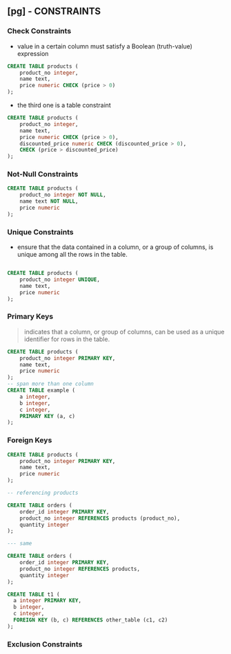 ## [pg] - CONSTRAINTS

### Check Constraints
* value in a certain column must satisfy a Boolean (truth-value) expression
```sql
CREATE TABLE products (
    product_no integer,
    name text,
    price numeric CHECK (price > 0)
);
```

* the third one is a table constraint
```sql
CREATE TABLE products (
    product_no integer,
    name text,
    price numeric CHECK (price > 0),
    discounted_price numeric CHECK (discounted_price > 0),
    CHECK (price > discounted_price)
);
```
### Not-Null Constraints

```sql
CREATE TABLE products (
    product_no integer NOT NULL,
    name text NOT NULL,
    price numeric
);
```


### Unique Constraints
* ensure that the data contained in a column, or a group of columns, is unique among all the rows in the table.
```sql

CREATE TABLE products (
    product_no integer UNIQUE,
    name text,
    price numeric
);
```

### Primary Keys
> indicates that a column, or group of columns, can be used as a unique identifier for rows in the table.
```sql
CREATE TABLE products (
    product_no integer PRIMARY KEY,
    name text,
    price numeric
);
-- span more than one column
CREATE TABLE example (
    a integer,
    b integer,
    c integer,
    PRIMARY KEY (a, c)
);
```

### Foreign Keys


```sql
CREATE TABLE products (
    product_no integer PRIMARY KEY,
    name text,
    price numeric
);

-- referencing products

CREATE TABLE orders (
    order_id integer PRIMARY KEY,
    product_no integer REFERENCES products (product_no),
    quantity integer
);

--- same

CREATE TABLE orders (
    order_id integer PRIMARY KEY,
    product_no integer REFERENCES products,
    quantity integer
);
```

```sql
CREATE TABLE t1 (
  a integer PRIMARY KEY,
  b integer,
  c integer,
  FOREIGN KEY (b, c) REFERENCES other_table (c1, c2)
);
```
### Exclusion Constraints


